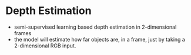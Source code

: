 # Depth Estimation
- semi-supervised learning based depth estimation in 2-dimensional frames
- the model will estimate how far objects are, in a frame, just by taking a 2-dimensional RGB input.

